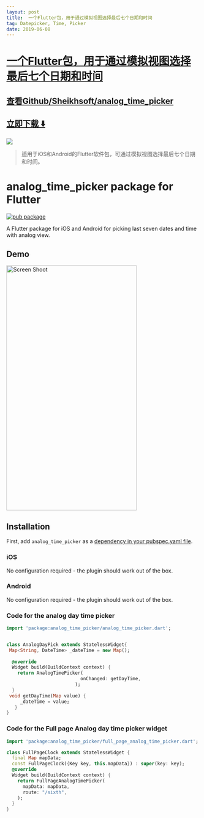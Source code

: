 ```yaml
---
layout: post
title:  一个Flutter包，用于通过模拟视图选择最后七个日期和时间
tag: Datepicker, Time, Picker
date: 2019-06-08
---
```


# [一个Flutter包，用于通过模拟视图选择最后七个日期和时间 ](http://github.com/Sheikhsoft/analog_time_picker) 



## [查看Github/Sheikhsoft/analog_time_picker](http://github.com/Sheikhsoft/analog_time_picker)
## [立即下载 ️⬇️ ](https://codeload.github.com/Sheikhsoft/analog_time_picker/zip/master) 


 
![](https://flutterawesome.com/content/images/2019/04/analog_time_picker.jpg)
 
>
> 适用于iOS和Android的Flutter软件包，可通过模拟视图选择最后七个日期和时间。
>

 
# analog_time_picker package for Flutter

[![pub package](https://img.shields.io/pub/v/analog_time_picker.svg)](https://pub.dartlang.org/packages/lanalog_time_picker)

A Flutter package for iOS and Android for picking last seven dates and time with analog view.
## Demo
<img src="http://sheikhsoft.com/screensort/analog_time_picker.gif" width="340" height="640" title="Screen Shoot"/>


## Installation

First, add `analog_time_picker` as a [dependency in your pubspec.yaml file](https://flutter.io/platform-plugins/).

### iOS

No configuration required - the plugin should work out of the box.

### Android

No configuration required - the plugin should work out of the box.

### Code for the analog day time picker

``` dart
import 'package:analog_time_picker/analog_time_picker.dart';


class AnalogDayPick extends StatelessWidget{
 Map<String, DateTime> _dateTime = new Map();
 
  @override
  Widget build(BuildContext context) {
    return AnalogTimePicker(
                           onChanged: getDayTime,
                         );
  }
 void getDayTime(Map value) {
     _dateTime = value;
   }
}
```

### Code for the Full page Analog day time picker widget

``` dart
import 'package:analog_time_picker/full_page_analog_time_picker.dart';

class FullPageClock extends StatelessWidget {
  final Map mapData;
  const FullPageClock({Key key, this.mapData}) : super(key: key);
  @override
  Widget build(BuildContext context) {
    return FullPageAnalogTimePicker(
      mapData: mapData,     
      route: "/sixth",
    );
  }
}
```
